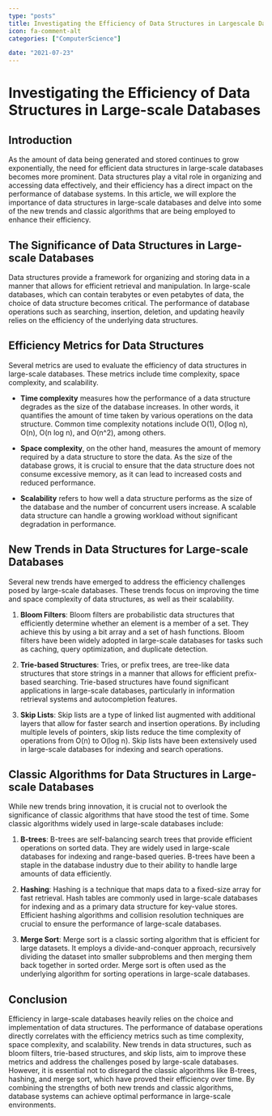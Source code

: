 ```yaml
---
type: "posts"
title: Investigating the Efficiency of Data Structures in Largescale Databases
icon: fa-comment-alt
categories: ["ComputerScience"]

date: "2021-07-23"
---
```




# Investigating the Efficiency of Data Structures in Large-scale Databases

## Introduction

As the amount of data being generated and stored continues to grow exponentially, the need for efficient data structures in large-scale databases becomes more prominent. Data structures play a vital role in organizing and accessing data effectively, and their efficiency has a direct impact on the performance of database systems. In this article, we will explore the importance of data structures in large-scale databases and delve into some of the new trends and classic algorithms that are being employed to enhance their efficiency.

## The Significance of Data Structures in Large-scale Databases

Data structures provide a framework for organizing and storing data in a manner that allows for efficient retrieval and manipulation. In large-scale databases, which can contain terabytes or even petabytes of data, the choice of data structure becomes critical. The performance of database operations such as searching, insertion, deletion, and updating heavily relies on the efficiency of the underlying data structures.

## Efficiency Metrics for Data Structures

Several metrics are used to evaluate the efficiency of data structures in large-scale databases. These metrics include time complexity, space complexity, and scalability.

- **Time complexity** measures how the performance of a data structure degrades as the size of the database increases. In other words, it quantifies the amount of time taken by various operations on the data structure. Common time complexity notations include O(1), O(log n), O(n), O(n log n), and O(n^2), among others.

- **Space complexity**, on the other hand, measures the amount of memory required by a data structure to store the data. As the size of the database grows, it is crucial to ensure that the data structure does not consume excessive memory, as it can lead to increased costs and reduced performance.

- **Scalability** refers to how well a data structure performs as the size of the database and the number of concurrent users increase. A scalable data structure can handle a growing workload without significant degradation in performance.

## New Trends in Data Structures for Large-scale Databases

Several new trends have emerged to address the efficiency challenges posed by large-scale databases. These trends focus on improving the time and space complexity of data structures, as well as their scalability.

1. **Bloom Filters**: Bloom filters are probabilistic data structures that efficiently determine whether an element is a member of a set. They achieve this by using a bit array and a set of hash functions. Bloom filters have been widely adopted in large-scale databases for tasks such as caching, query optimization, and duplicate detection.

2. **Trie-based Structures**: Tries, or prefix trees, are tree-like data structures that store strings in a manner that allows for efficient prefix-based searching. Trie-based structures have found significant applications in large-scale databases, particularly in information retrieval systems and autocompletion features.

3. **Skip Lists**: Skip lists are a type of linked list augmented with additional layers that allow for faster search and insertion operations. By including multiple levels of pointers, skip lists reduce the time complexity of operations from O(n) to O(log n). Skip lists have been extensively used in large-scale databases for indexing and search operations.

## Classic Algorithms for Data Structures in Large-scale Databases

While new trends bring innovation, it is crucial not to overlook the significance of classic algorithms that have stood the test of time. Some classic algorithms widely used in large-scale databases include:

1. **B-trees**: B-trees are self-balancing search trees that provide efficient operations on sorted data. They are widely used in large-scale databases for indexing and range-based queries. B-trees have been a staple in the database industry due to their ability to handle large amounts of data efficiently.

2. **Hashing**: Hashing is a technique that maps data to a fixed-size array for fast retrieval. Hash tables are commonly used in large-scale databases for indexing and as a primary data structure for key-value stores. Efficient hashing algorithms and collision resolution techniques are crucial to ensure the performance of large-scale databases.

3. **Merge Sort**: Merge sort is a classic sorting algorithm that is efficient for large datasets. It employs a divide-and-conquer approach, recursively dividing the dataset into smaller subproblems and then merging them back together in sorted order. Merge sort is often used as the underlying algorithm for sorting operations in large-scale databases.

## Conclusion

Efficiency in large-scale databases heavily relies on the choice and implementation of data structures. The performance of database operations directly correlates with the efficiency metrics such as time complexity, space complexity, and scalability. New trends in data structures, such as bloom filters, trie-based structures, and skip lists, aim to improve these metrics and address the challenges posed by large-scale databases. However, it is essential not to disregard the classic algorithms like B-trees, hashing, and merge sort, which have proved their efficiency over time. By combining the strengths of both new trends and classic algorithms, database systems can achieve optimal performance in large-scale environments.